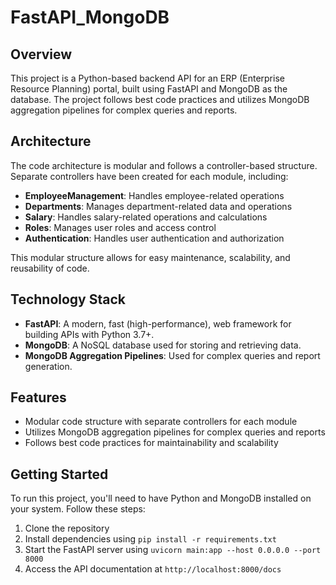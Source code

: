 # FastAPI_MongoDB

## Overview

This project is a Python-based backend API for an ERP (Enterprise Resource Planning) portal, built using FastAPI and MongoDB as the database. The project follows best code practices and utilizes MongoDB aggregation pipelines for complex queries and reports.

## Architecture

The code architecture is modular and follows a controller-based structure. Separate controllers have been created for each module, including:

* **EmployeeManagement**: Handles employee-related operations
* **Departments**: Manages department-related data and operations
* **Salary**: Handles salary-related operations and calculations
* **Roles**: Manages user roles and access control
* **Authentication**: Handles user authentication and authorization

This modular structure allows for easy maintenance, scalability, and reusability of code.

## Technology Stack

* **FastAPI**: A modern, fast (high-performance), web framework for building APIs with Python 3.7+.
* **MongoDB**: A NoSQL database used for storing and retrieving data.
* **MongoDB Aggregation Pipelines**: Used for complex queries and report generation.

## Features

* Modular code structure with separate controllers for each module
* Utilizes MongoDB aggregation pipelines for complex queries and reports
* Follows best code practices for maintainability and scalability

## Getting Started

To run this project, you'll need to have Python and MongoDB installed on your system. Follow these steps:

1. Clone the repository
2. Install dependencies using `pip install -r requirements.txt`
3. Start the FastAPI server using `uvicorn main:app --host 0.0.0.0 --port 8000`
4. Access the API documentation at `http://localhost:8000/docs`
